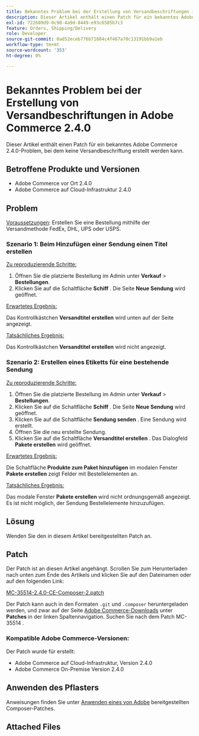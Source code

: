 ```yaml
---
title: Bekanntes Problem bei der Erstellung von Versandbeschriftungen in Adobe Commerce 2.4.0
description: Dieser Artikel enthält einen Patch für ein bekanntes Adobe Commerce 2.4.0-Problem, bei dem keine Versandbeschriftung erstellt werden kann.
exl-id: 722689d9-0c90-4a9d-8449-e93c6585b7c3
feature: Orders, Shipping/Delivery
role: Developer
source-git-commit: 0ad52eceb776b71604c4f467a70c13191bb9a1eb
workflow-type: tm+mt
source-wordcount: '353'
ht-degree: 0%

---
```


# Bekanntes Problem bei der Erstellung von Versandbeschriftungen in Adobe Commerce 2.4.0

Dieser Artikel enthält einen Patch für ein bekanntes Adobe Commerce 2.4.0-Problem, bei dem keine Versandbeschriftung erstellt werden kann.

## Betroffene Produkte und Versionen

* Adobe Commerce vor Ort 2.4.0
* Adobe Commerce auf Cloud-Infrastruktur 2.4.0

## Problem

<u>Voraussetzungen</u>: Erstellen Sie eine Bestellung mithilfe der Versandmethode FedEx, DHL, UPS oder USPS.

### Szenario 1: Beim Hinzufügen einer Sendung einen Titel erstellen

<u>Zu reproduzierende Schritte:</u>

1. Öffnen Sie die platzierte Bestellung im Admin unter **Verkauf** > **Bestellungen**.
1. Klicken Sie auf die Schaltfläche **Schiff** . Die Seite **Neue Sendung** wird geöffnet.

<u>Erwartetes Ergebnis:</u>

Das Kontrollkästchen **Versandtitel erstellen** wird unten auf der Seite angezeigt.

<u>Tatsächliches Ergebnis:</u>

Das Kontrollkästchen **Versandtitel erstellen** wird nicht angezeigt.

### Szenario 2: Erstellen eines Etiketts für eine bestehende Sendung

<u>Zu reproduzierende Schritte:</u>

1. Öffnen Sie die platzierte Bestellung im Admin unter **Verkauf** > **Bestellungen**.
1. Klicken Sie auf die Schaltfläche **Schiff** . Die Seite **Neue Sendung** wird geöffnet.
1. Klicken Sie auf die Schaltfläche **Sendung senden** . Eine Sendung wird erstellt.
1. Öffnen Sie die neu erstellte Sendung.
1. Klicken Sie auf die Schaltfläche **Versandtitel erstellen** . Das Dialogfeld **Pakete erstellen** wird geöffnet.

<u>Erwartetes Ergebnis:</u>

Die Schaltfläche **Produkte zum Paket hinzufügen** im modalen Fenster **Pakete erstellen** zeigt Felder mit Bestellelementen an.

<u>Tatsächliches Ergebnis:</u>

Das modale Fenster **Pakete erstellen** wird nicht ordnungsgemäß angezeigt. Es ist nicht möglich, der Sendung Bestellelemente hinzuzufügen.

## Lösung

Wenden Sie den in diesem Artikel bereitgestellten Patch an.

## Patch

Der Patch ist an diesen Artikel angehängt. Scrollen Sie zum Herunterladen nach unten zum Ende des Artikels und klicken Sie auf den Dateinamen oder auf den folgenden Link:

[MC-35514-2.4.0-CE-Composer-2.patch](assets/MC-35514-2.4.0-CE-composer-2.patch.zip)

Der Patch kann auch in den Formaten `.git` und `.composer` heruntergeladen werden, und zwar auf der Seite [Adobe Commerce-Downloads](https://magento.com/tech-resources/download) unter **Patches** in der linken Spaltennavigation. Suchen Sie nach dem Patch MC-35514 .

### Kompatible Adobe Commerce-Versionen:

Der Patch wurde für erstellt:

* Adobe Commerce auf Cloud-Infrastruktur, Version 2.4.0
* Adobe Commerce On-Premise Version 2.4.0

## Anwenden des Pflasters

Anweisungen finden Sie unter [Anwenden eines von Adobe](/help/how-to/general/how-to-apply-a-composer-patch-provided-by-magento.md) bereitgestellten Composer-Patches.

## Attached Files

